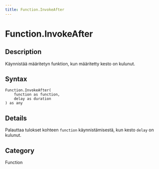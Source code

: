 ```yaml
---
title: Function.InvokeAfter
---
```


# Function.InvokeAfter


## Description

Käynnistää määritetyn funktion, kun määritetty kesto on kulunut.


## Syntax

```powerquery
Function.InvokeAfter(
    function as function,
    delay as duration
) as any
```


## Details

Palauttaa tulokset kohteen <code>function</code> käynnistämisestä, kun kesto <code>delay</code> on kulunut.



## Category
Function
